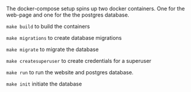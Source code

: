 The docker-compose setup spins up two docker containers. One for the 
web-page and one for the the postgres database.

`make build` to build the containers

`make migrations` to create database migrations

`make migrate` to migrate the database

`make createsuperuser` to create credentials for a superuser

`make run` to run the website and postgres database. 

`make init` initiate the database